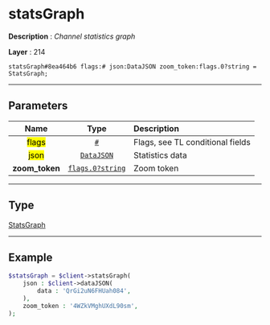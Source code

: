 # statsGraph

**Description** : *Channel statistics graph*

**Layer** : 214

```tl
statsGraph#8ea464b6 flags:# json:DataJSON zoom_token:flags.0?string = StatsGraph;
```

---

## Parameters

| Name | Type | Description |
| :---: | :---: | :--- |
| <mark>flags</mark> | [`#`](type/#) | Flags, see TL conditional fields |
| <mark>json</mark> | [`DataJSON`](type/DataJSON) | Statistics data |
| **zoom_token** | [`flags.0?string`](type/string) | Zoom token |

---

## Type

[StatsGraph](type/StatsGraph)

---

## Example

```php
$statsGraph = $client->statsGraph(
	json : $client->dataJSON(
		data : 'QrGi2uN6FHUah084',
	),
	zoom_token : '4WZkVMghUXdL90sm',
);
```